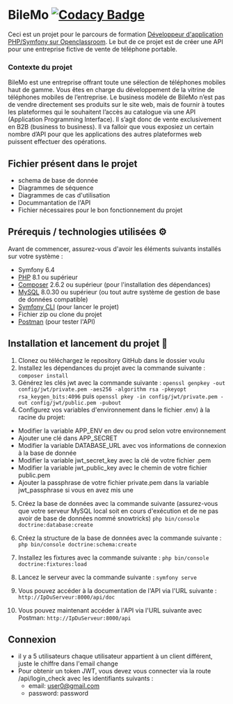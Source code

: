 # BileMo [![Codacy Badge](https://app.codacy.com/project/badge/Grade/23555bed4a8047d29c778be2cf7b65da)](https://app.codacy.com/gh/Itsatsu/BileMo/dashboard?utm_source=gh&utm_medium=referral&utm_content=&utm_campaign=Badge_grade)
Ceci est un projet pour le parcours de formation [Développeur d'application PHP/Symfony sur Openclassroom](https://openclassrooms.com/fr/paths/59-developpeur-dapplication-php-symfony).
Le but de ce projet est de créer une API pour une entreprise fictive de vente de téléphone portable.

### Contexte du projet

BileMo est une entreprise offrant toute une sélection de téléphones mobiles haut de gamme.
Vous êtes en charge du développement de la vitrine de téléphones mobiles de l’entreprise.
Le business modèle de BileMo n’est pas de vendre directement ses produits sur le site web, mais de fournir à toutes les plateformes qui le souhaitent l’accès au catalogue via une API (Application Programming Interface).
Il s’agit donc de vente exclusivement en B2B (business to business). Il va falloir que vous exposiez un certain nombre d’API pour que les applications des autres plateformes web puissent effectuer des opérations.


## Fichier présent dans le projet
- schema de base de donnée
- Diagrammes de séquence
- Diagrammes de cas d'utilisation
- Docummantation de l'API
- Fichier nécessaires pour le bon fonctionnement du projet


## Prérequis / technologies utilisées ⚙️

Avant de commencer, assurez-vous d'avoir les éléments suivants installés sur votre système :
- Symfony 6.4
- [PHP](https://www.php.net/) 8.1 ou supérieur
- [Composer](https://getcomposer.org/) 2.6.2 ou supérieur  (pour l'installation des dépendances)
- [MySQL](https://www.mysql.com/) 8.0.30 ou supérieur (ou tout autre système de gestion de base de données compatible)
- [Symfony CLI](https://symfony.com/download) (pour lancer le projet)
- Fichier zip ou clone du projet
- [Postman](https://www.postman.com/) (pour tester l'API)

## Installation et lancement du projet 🚀

1. Clonez ou téléchargez le repository GitHub dans le dossier voulu
2. Installez les dépendances du projet avec la commande suivante :
   ```composer install```
3. Générez les clés jwt avec la commande suivante :
   ```openssl genpkey -out config/jwt/private.pem -aes256 -algorithm rsa -pkeyopt rsa_keygen_bits:4096```
puis ```openssl pkey -in config/jwt/private.pem -out config/jwt/public.pem -pubout```
4. Configurez vos variables d'environnement dans le fichier .env) à la racine du projet:
- Modifier la variable APP_ENV en dev ou prod selon votre environnement
- Ajouter une clé dans APP_SECRET
- Modifier la variable DATABASE_URL avec vos informations de connexion à la base de donnée
- Modifier la variable jwt_secret_key avec la clé de votre fichier .pem
- Modifier la variable jwt_public_key avec le chemin de votre fichier public.pem
- Ajouter la passphrase de votre fichier private.pem dans la variable jwt_passphrase si vous en avez mis une
5. Créez la base de données avec la commande suivante (assurez-vous que votre serveur MySQL local soit en cours d'exécution et de ne pas avoir de base de données nommé snowtricks)
   ```php bin/console doctrine:database:create```
6. Créez la structure de la base de données avec la commande suivante :
   ```php bin/console doctrine:schema:create```
7. Installez les fixtures avec la commande suivante :
   ```php bin/console doctrine:fixtures:load```

8. Lancez le serveur avec la commande suivante :
   ```symfony serve```

9. Vous pouvez accéder à la documentation de l'API via l'URL suivante :
   ```http://IpDuServeur:8000/api/doc```
10. Vous pouvez maintenant accéder à l'API via l'URL suivante avec Postman:
       ```http://IpDuServeur:8000/api```

## Connexion
- il y a 5 utilisateurs chaque utilisateur appartient à un client différent, juste le chiffre dans l'email change
- Pour obtenir un token JWT, vous devez vous connecter via la route /api/login_check avec les identifiants suivants :
  - email: user0@gmail.com
  - password: password
      
